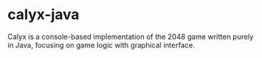 # calyx-java

Calyx is a console-based implementation of the 2048 game written purely in Java, focusing on game logic with graphical interface.